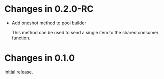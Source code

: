 # Changes in 0.2.0-RC

-   Add oneshot method to pool builder

    This method can be used to send a single item to the shared consumer
    function.

# Changes in 0.1.0

Initial release.
